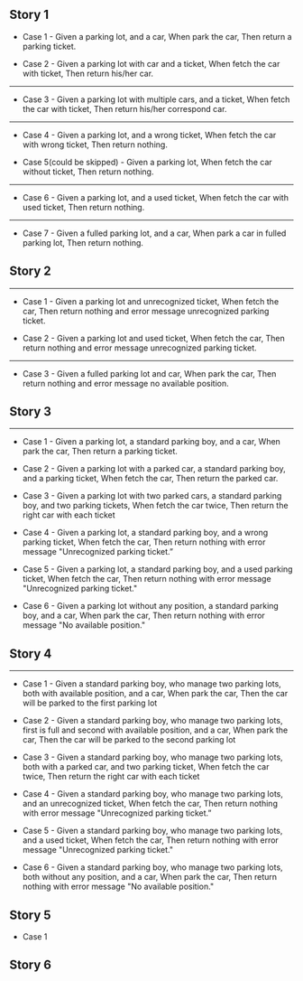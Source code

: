 ## Story 1
- Case 1 - Given a parking lot, and a car, When park the car, Then return a parking ticket.


- Case 2 - Given a parking lot with car and a ticket, When fetch the car with ticket, Then return his/her car.

--- 
- Case 3 - Given a parking lot with multiple cars, and a ticket, When fetch the car with ticket, Then return his/her correspond car.
---
- Case 4 - Given a parking lot, and a wrong ticket, When fetch the car with wrong ticket,
Then return nothing.

- Case 5(could be skipped) - Given a parking lot, When fetch the car without ticket,
Then return nothing.
---
- Case 6 - Given a parking lot, and a used ticket, When fetch the car with used ticket,
Then return nothing.
--- 
- Case 7 - Given a fulled parking lot, and a car, When park a car in fulled parking lot,
Then return nothing.

## Story 2
---
- Case 1 - Given a parking lot and unrecognized ticket, When fetch the car, Then return nothing and error message unrecognized parking ticket.

- Case 2 - Given a parking lot and used ticket, When fetch the car, Then return nothing and error message unrecognized parking ticket.
---

- Case 3 - Given a fulled parking lot and car, When park the car, Then return nothing and error message no available position.

## Story 3
---
- Case 1 - Given a parking lot, a standard parking boy, and a car, When park the car, Then return a parking ticket.

- Case 2 - Given a parking lot with a parked car, a standard parking boy, and a parking ticket, When fetch the car, Then return the parked car.

- Case 3 - Given a parking lot with two parked cars, a standard parking boy, and two parking tickets, When fetch the car twice, Then return the right car with each ticket

- Case 4 - Given a parking lot, a standard parking boy, and a wrong parking ticket, When fetch the car, Then return nothing with error message "Unrecognized parking ticket.”

- Case 5 - Given a parking lot, a standard parking boy, and a used parking ticket, When fetch the car, Then return nothing with error message "Unrecognized parking ticket."

- Case 6 - Given a parking lot without any position, a standard parking boy, and a car, When park the car, Then return nothing with error message "No available position."

## Story 4
---
- Case 1 - Given a standard parking boy, who manage two parking lots, both with available position, and a car, When park the car, Then the car will be parked to the first parking lot

- Case 2 - Given a standard parking boy, who manage two parking lots, first is full and second with available position, and a car, When park the car, Then the car will be parked to the second parking lot

- Case 3 - Given a standard parking boy, who manage two parking lots, both with a parked car, and two parking ticket, When fetch the car twice, Then return the right car with each ticket

- Case 4 - Given a standard parking boy, who manage two parking lots, and an unrecognized ticket, When fetch the car, Then return nothing with error message "Unrecognized parking ticket.”

- Case 5 - Given a standard parking boy, who manage two parking lots, and a used ticket, When fetch the car, Then return nothing with error message "Unrecognized parking ticket."

- Case 6 - Given a standard parking boy, who manage two parking lots, both without any position, and a car, When park the car, Then return nothing with error message "No available position."

## Story 5

- Case 1

## Story 6